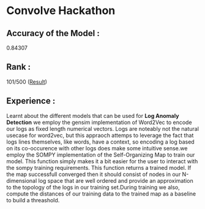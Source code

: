 # Convolve Hackathon

## Accuracy of the Model : 
0.84307
## Rank : 
101/500 (<a href="https://unstop.com/hackathon/convolve-a-mlai-hackathon-for-the-future-cisco-524330/offline-round/274359">Result</a>)
## Experience : 
Learnt about the different models that can be used for <b>Log Anomaly Detection</b> we employ the gensim implementation of Word2Vec to encode our logs as fixed length numerical vectors. Logs are noteably not the natural usecase for word2vec, but this appraoch attemps to leverage the fact that logs lines themselves, like words, have a context, so encoding a log based on its co-occurence with other logs does make some intuitive sense.we employ the SOMPY implementation of the Self-Organizing Map to train our model. This function simply makes it a bit easier for the user to interact with the sompy training requirements. This function returns a trained model. If the map successfull converged then it should consist of nodes in our N-dimensional log space that are well ordered and provide an approximation to the topology of the logs in our training set.During training we also, compute the distances of our training data to the trained map as a baseline to build a threashold.

